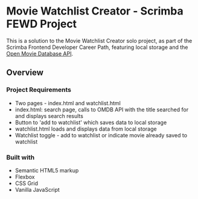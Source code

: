 # Movie Watchlist Creator - Scrimba FEWD Project

This is a solution to the Movie Watchlist Creator solo project, as part of the Scrimba Frontend Developer Career Path, featuring local storage and the [Open Movie Database API](https://www.omdbapi.com/).

## Overview

### Project Requirements 

- Two pages - index.html and watchlist.html
- index.html: search page, calls to OMDB API with the title searched for and displays search results
- Button to 'add to watchlist' which saves data to local storage
- watchlist.html loads and displays data from local storage
- Watchlist toggle - add to watchlist or indicate movie already saved to watchlist

### Built with 

- Semantic HTML5 markup
- Flexbox
- CSS Grid
- Vanilla JavaScript